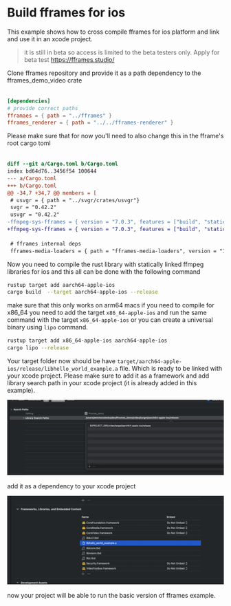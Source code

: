 # Build fframes for ios 

This example shows how to cross compile fframes for ios platform and link and use it in an xcode project.

> it is still in beta so access is limited to the beta testers only. Apply for beta test https://fframes.studio/

Clone fframes repository and provide it as a path dependency to the fframes_demo_video crate

```toml

[dependencies]
# provide correct paths
fframaes = { path = "../fframes" }
fframes_renderer = { path = "../../fframes-renderer" }
```

Please make sure that for now you'll need to also change this in the fframe's root cargo toml

```diff

diff --git a/Cargo.toml b/Cargo.toml
index bd64d76..3456f54 100644
--- a/Cargo.toml
+++ b/Cargo.toml
@@ -34,7 +34,7 @@ members = [
 # usvgr = { path = "../svgr/crates/usvgr"}
 svgr = "0.42.2"
 usvgr = "0.42.2"
-ffmpeg-sys-fframes = { version = "7.0.3", features = ["build", "static", "build-lib-x264", "build-lib-x265", "build-lib-opus", "build-license-gpl"] }
+ffmpeg-sys-fframes = { version = "7.0.3", features = ["build", "static"] }
 
 # fframes internal deps 
 fframes-media-loaders = { path = "fframes-media-loaders", version = "1.0.0-beta.1" }
```



Now you need to compile the rust library with statically linked ffmpeg libraries for ios and this all can be done with the following command

```bash
rustup target add aarch64-apple-ios
cargo build  --target aarch64-apple-ios --release
```

make sure that this only works on arm64 macs if you need to compile for x86_64 you need to add the target `x86_64-apple-ios` and run the same command with the target `x86_64-apple-ios` or you can create a universal binary using `lipo` command.

```bash
rustup target add x86_64-apple-ios aarch64-apple-ios
cargo lipo --release
```

Your target folder now should be have `target/aarch64-apple-ios/release/libhello_world_example.a` file. Which is ready to be linked with your xcode project. Please make sure to add it as a framework and add library search path in your xcode project (it is already added in this example).

![library path](./search_path.png)

add it as a dependency to your xcode project

![framework](./framework.png)

now your project will be able to run the basic version of fframes example.

